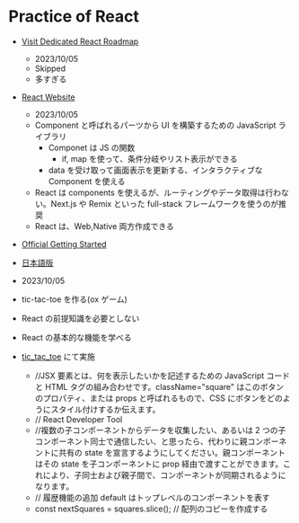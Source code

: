# Practice of React

- [Visit Dedicated React Roadmap](https://roadmap.sh/react)

  - 2023/10/05
  - Skipped
  - 多すぎる

- [React Website](https://react.dev/)

  - 2023/10/05
  - Component と呼ばれるパーツから UI を構築するための JavaScript ライブラリ
    - Componet は JS の関数
      - if, map を使って、条件分岐やリスト表示ができる
    - data を受け取って画面表示を更新する、インタラクティブな Component を使える
  - React は components を使えるが、ルーティングやデータ取得は行わない。Next.js や Remix といった full-stack フレームワークを使うのが推奨
  - React は、Web,Native 両方作成できる

- [Official Getting Started](https://react.dev/learn/tutorial-tic-tac-toe)
- [日本語版](https://ja.react.dev/learn/tutorial-tic-tac-toe)
- 2023/10/05
- tic-tac-toe を作る(ox ゲーム)
- React の前提知識を必要としない
- React の基本的な機能を学べる
- [tic_tac_toe](/practice/server_side_rendering/react/tic_tac_toe) にて実施
  - //JSX 要素とは、何を表示したいかを記述するための JavaScript コードと HTML タグの組み合わせです。className="square" はこのボタンのプロパティ、または props と呼ばれるもので、CSS にボタンをどのようにスタイル付けするか伝えます。
  - // React Developer Tool
  - //複数の子コンポーネントからデータを収集したい、あるいは 2 つの子コンポーネント同士で通信したい、と思ったら、代わりに親コンポーネントに共有の state を宣言するようにしてください。親コンポーネントはその state を子コンポーネントに prop 経由で渡すことができます。これにより、子同士および親子間で、コンポーネントが同期されるようになります。
  - // 履歴機能の追加 default はトップレベルのコンポーネントを表す
  - const nextSquares = squares.slice(); // 配列のコピーを作成する
